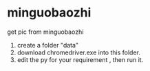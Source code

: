 # minguobaozhi
get pic from minguobaozhi


1. create a folder "data"
2. download chromedriver.exe into this folder.
3. edit the py for your requirement , then run it.
